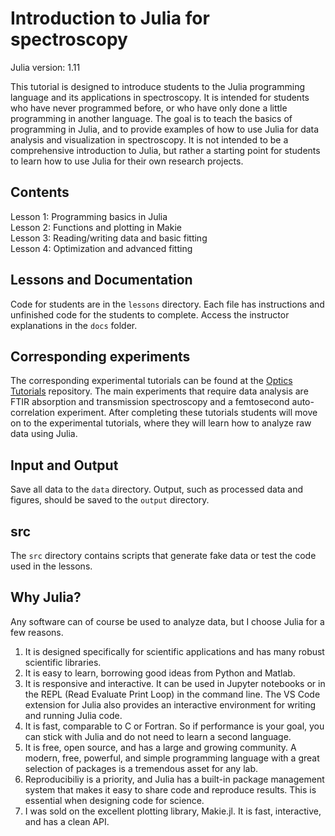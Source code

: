 # Introduction to Julia for spectroscopy

Julia version: 1.11

This tutorial is designed to introduce students to the Julia programming language and its applications in spectroscopy.
It is intended for students who have never programmed before, or who have only done a little programming in another language. The goal is to teach the basics of programming in Julia, and to provide examples of how to use Julia for data analysis and visualization in spectroscopy.
It is not intended to be a comprehensive introduction to Julia, but rather a starting point for students to learn how to use Julia for their own research projects.

## Contents
Lesson 1: Programming basics in Julia \
Lesson 2: Functions and plotting in Makie \
Lesson 3: Reading/writing data and basic fitting \
Lesson 4: Optimization and advanced fitting


## Lessons and Documentation
Code for students are in the `lessons` directory.
Each file has instructions and unfinished code for the students to complete. Access the instructor explanations in the `docs` folder.


## Corresponding experiments
The corresponding experimental tutorials can be found at the [Optics Tutorials](https://github.com/garrekstemo/Optics-Tutorials) repository.
The main experiments that require data analysis are FTIR absorption and transmission spectroscopy and a femtosecond auto-correlation experiment.
After completing these tutorials students will move on to the experimental tutorials, where they will learn how to analyze raw data using Julia.


## Input and Output
Save all data to the `data` directory.
Output, such as processed data and figures, should be saved to the `output` directory.


## src
The `src` directory contains scripts that generate fake data or test the code used in the lessons.


## Why Julia?
Any software can of course be used to analyze data, but I choose Julia for a few reasons.

1. It is designed specifically for scientific applications and has many robust scientific libraries.
2. It is easy to learn, borrowing good ideas from Python and Matlab.
3. It is responsive and interactive. It can be used in Jupyter notebooks or in the REPL (Read Evaluate Print Loop) in the command line. The VS Code extension for Julia also provides an interactive environment for writing and running Julia code.
4. It is fast, comparable to C or Fortran. So if performance is your goal, you can stick with Julia and do not need to learn a second language.
5. It is free, open source, and has a large and growing community. A modern, free, powerful, and simple programming language with a great selection of packages is a tremendous asset for any lab.
6. Reproducibiliy is a priority, and Julia has a built-in package management system that makes it easy to share code and reproduce results. This is essential when designing code for science.
7. I was sold on the excellent plotting library, Makie.jl. It is fast, interactive, and has a clean API.
